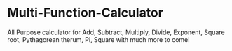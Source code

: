 # Multi-Function-Calculator
All Purpose calculator for Add, Subtract, Multiply, Divide, Exponent, Square root, Pythagorean therum, Pi, Square with much more to come!
